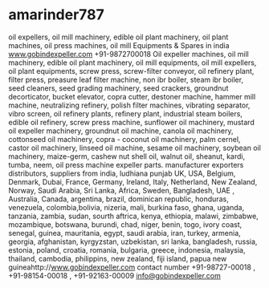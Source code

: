 # amarinder787
oil expellers, oil mill machinery, edible oil plant machinery, oil plant machines, oil press machines, oil mill Equipments &amp; Spares in india www.gobindexpeller.com +91-9872700018 
Oil expeller machines, oil mill machinery, edible oil plant machinery, oil mill equipments, oil mill expellers, oil plant equipments, screw press, screw-filter conveyor, oil refinery plant, filter press, preasure leaf filter machine, non ibr boiler, steam ibr boiler, seed cleaners, seed grading machinery, seed crackers, groundnut decorticator, bucket elevator, copra cutter, destoner machine, hammer mill machine, neutralizing refinery, polish filter machines, vibrating separator, vibro screen, oil refinery plants, refinery plant, industrial steam boilers, edible oil refinery, screw press machine, sunflower oil machinery, mustard oil expeller machinery, groundnut oil machine, canola oil machinery, cottonseed oil machinery, copra - coconut oil machinery, palm cernel, castor oil machinery, linseed oil machine, sesame oil machinery, soybean oil machinery, maize-germ, cashew nut shell oil, walnut oil, sheanut, kardi, tumba, neem, oil press machine expeller parts. manufacturer exporters distributors, suppliers from india, ludhiana punjab UK, USA, Belgium, Denmark, Dubai, France, Germany, Ireland, Italy, Netherland, New Zealand, Norway, Saudi Arabia, Sri Lanka, Africa, Sweden, Bangladesh, UAE , Australia, Canada, argentina, brazil, dominican republic, honduras, venezuela, colombia,bolivia, nizeria, mali, burkina faso, ghana, uganda, tanzania, zambia, sudan, sourth aftrica, kenya, ethiopia, malawi, zimbabwe, mozambique, botswana, burundi, chad, niger, benin, togo, ivory coast, senegal, guinea, mauritania, egypt, saudi arabia, iran, turkey, armenia, georgia, afghanistan, kyrgyzstan, uzbekistan, sri lanka, bangladesh, russia, estonia, poland, croatia, romania, bulgaria, greece, indonesia, malaysia, thailand, cambodia, philippins, new zealand, fiji island, papua new guineahttp://www.gobindexpeller.com  contact number +91-98727-00018 , +91-98154-00018 , +91-92163-00009 info@gobindexpeller.com
